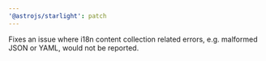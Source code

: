 ```yaml
---
'@astrojs/starlight': patch
---
```


Fixes an issue where i18n content collection related errors, e.g. malformed JSON or YAML, would not be reported.
